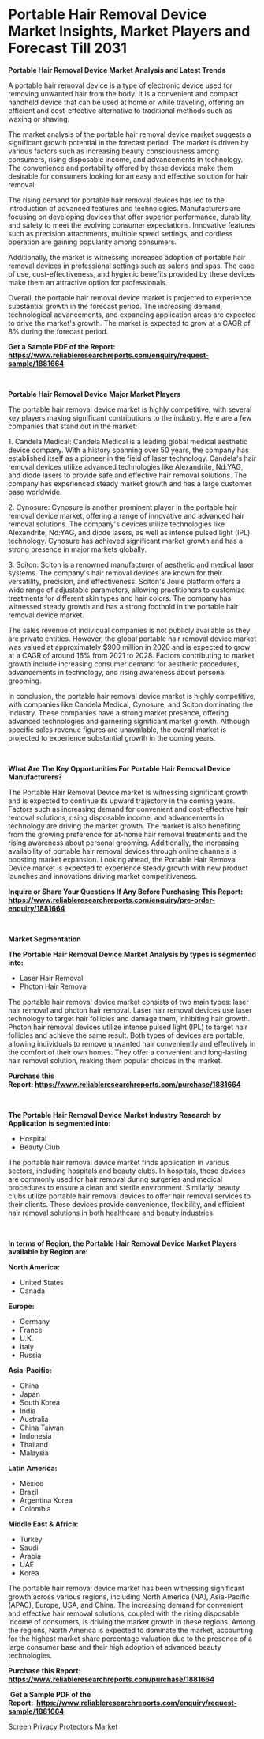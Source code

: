 <p><h1>Portable Hair Removal Device Market Insights, Market Players and Forecast Till 2031</h1></p><p><strong>Portable Hair Removal Device Market Analysis and Latest Trends</strong></p>
<p><p>A portable hair removal device is a type of electronic device used for removing unwanted hair from the body. It is a convenient and compact handheld device that can be used at home or while traveling, offering an efficient and cost-effective alternative to traditional methods such as waxing or shaving.</p><p>The market analysis of the portable hair removal device market suggests a significant growth potential in the forecast period. The market is driven by various factors such as increasing beauty consciousness among consumers, rising disposable income, and advancements in technology. The convenience and portability offered by these devices make them desirable for consumers looking for an easy and effective solution for hair removal.</p><p>The rising demand for portable hair removal devices has led to the introduction of advanced features and technologies. Manufacturers are focusing on developing devices that offer superior performance, durability, and safety to meet the evolving consumer expectations. Innovative features such as precision attachments, multiple speed settings, and cordless operation are gaining popularity among consumers.</p><p>Additionally, the market is witnessing increased adoption of portable hair removal devices in professional settings such as salons and spas. The ease of use, cost-effectiveness, and hygienic benefits provided by these devices make them an attractive option for professionals.</p><p>Overall, the portable hair removal device market is projected to experience substantial growth in the forecast period. The increasing demand, technological advancements, and expanding application areas are expected to drive the market's growth. The market is expected to grow at a CAGR of 8% during the forecast period.</p></p>
<p><strong>Get a Sample PDF of the Report:&nbsp; <a href="https://www.reliableresearchreports.com/enquiry/request-sample/1881664">https://www.reliableresearchreports.com/enquiry/request-sample/1881664</a></strong></p>
<p>&nbsp;</p>
<p><strong>Portable Hair Removal Device Major Market Players</strong></p>
<p><p>The portable hair removal device market is highly competitive, with several key players making significant contributions to the industry. Here are a few companies that stand out in the market:</p><p>1. Candela Medical: Candela Medical is a leading global medical aesthetic device company. With a history spanning over 50 years, the company has established itself as a pioneer in the field of laser technology. Candela's hair removal devices utilize advanced technologies like Alexandrite, Nd:YAG, and diode lasers to provide safe and effective hair removal solutions. The company has experienced steady market growth and has a large customer base worldwide.</p><p>2. Cynosure: Cynosure is another prominent player in the portable hair removal device market, offering a range of innovative and advanced hair removal solutions. The company's devices utilize technologies like Alexandrite, Nd:YAG, and diode lasers, as well as intense pulsed light (IPL) technology. Cynosure has achieved significant market growth and has a strong presence in major markets globally.</p><p>3. Sciton: Sciton is a renowned manufacturer of aesthetic and medical laser systems. The company's hair removal devices are known for their versatility, precision, and effectiveness. Sciton's Joule platform offers a wide range of adjustable parameters, allowing practitioners to customize treatments for different skin types and hair colors. The company has witnessed steady growth and has a strong foothold in the portable hair removal device market.</p><p>The sales revenue of individual companies is not publicly available as they are private entities. However, the global portable hair removal device market was valued at approximately $900 million in 2020 and is expected to grow at a CAGR of around 16% from 2021 to 2028. Factors contributing to market growth include increasing consumer demand for aesthetic procedures, advancements in technology, and rising awareness about personal grooming.</p><p>In conclusion, the portable hair removal device market is highly competitive, with companies like Candela Medical, Cynosure, and Sciton dominating the industry. These companies have a strong market presence, offering advanced technologies and garnering significant market growth. Although specific sales revenue figures are unavailable, the overall market is projected to experience substantial growth in the coming years.</p></p>
<p>&nbsp;</p>
<p><strong>What Are The Key Opportunities For Portable Hair Removal Device Manufacturers?</strong></p>
<p><p>The Portable Hair Removal Device market is witnessing significant growth and is expected to continue its upward trajectory in the coming years. Factors such as increasing demand for convenient and cost-effective hair removal solutions, rising disposable income, and advancements in technology are driving the market growth. The market is also benefiting from the growing preference for at-home hair removal treatments and the rising awareness about personal grooming. Additionally, the increasing availability of portable hair removal devices through online channels is boosting market expansion. Looking ahead, the Portable Hair Removal Device market is expected to experience steady growth with new product launches and innovations driving market competitiveness.</p></p>
<p><strong>Inquire or Share Your Questions If Any Before Purchasing This Report: <a href="https://www.reliableresearchreports.com/enquiry/pre-order-enquiry/1881664">https://www.reliableresearchreports.com/enquiry/pre-order-enquiry/1881664</a></strong></p>
<p>&nbsp;</p>
<p><strong>Market Segmentation</strong></p>
<p><strong>The Portable Hair Removal Device Market Analysis by types is segmented into:</strong></p>
<p><ul><li>Laser Hair Removal</li><li>Photon Hair Removal</li></ul></p>
<p><p>The portable hair removal device market consists of two main types: laser hair removal and photon hair removal. Laser hair removal devices use laser technology to target hair follicles and damage them, inhibiting hair growth. Photon hair removal devices utilize intense pulsed light (IPL) to target hair follicles and achieve the same result. Both types of devices are portable, allowing individuals to remove unwanted hair conveniently and effectively in the comfort of their own homes. They offer a convenient and long-lasting hair removal solution, making them popular choices in the market.</p></p>
<p><strong>Purchase this Report:&nbsp;<a href="https://www.reliableresearchreports.com/purchase/1881664">https://www.reliableresearchreports.com/purchase/1881664</a></strong></p>
<p>&nbsp;</p>
<p><strong>The Portable Hair Removal Device Market Industry Research by Application is segmented into:</strong></p>
<p><ul><li>Hospital</li><li>Beauty Club</li></ul></p>
<p><p>The portable hair removal device market finds application in various sectors, including hospitals and beauty clubs. In hospitals, these devices are commonly used for hair removal during surgeries and medical procedures to ensure a clean and sterile environment. Similarly, beauty clubs utilize portable hair removal devices to offer hair removal services to their clients. These devices provide convenience, flexibility, and efficient hair removal solutions in both healthcare and beauty industries.</p></p>
<p>&nbsp;</p>
<p><strong>In terms of Region, the Portable Hair Removal Device Market Players available by Region are:</strong></p>
<p>
    <p> <strong> North America: </strong>
        <ul>
            <li>United States</li>
            <li>Canada</li>
        </ul>
        </p> 
    <p> <strong> Europe: </strong>
        <ul>
            <li>Germany</li>
            <li>France</li>
            <li>U.K.</li>
            <li>Italy</li>
            <li>Russia</li>
        </ul>
        </p> 
    <p> <strong> Asia-Pacific: </strong>
        <ul>
            <li>China</li>
            <li>Japan</li>
            <li>South Korea</li>
            <li>India</li>
            <li>Australia</li>
            <li>China Taiwan</li>
            <li>Indonesia</li>
            <li>Thailand</li>
            <li>Malaysia</li>
        </ul>
        </p> 
    <p> <strong> Latin America: </strong>
        <ul>
            <li>Mexico</li>
            <li>Brazil</li>
            <li>Argentina Korea</li>
            <li>Colombia</li>
        </ul>
        </p> 
    <p> <strong> Middle East & Africa: </strong>
        <ul>
            <li>Turkey</li>
            <li>Saudi</li>
            <li>Arabia</li>
            <li>UAE</li>
            <li>Korea</li>
        </ul>
    </p>
    </p>
<p><p>The portable hair removal device market has been witnessing significant growth across various regions, including North America (NA), Asia-Pacific (APAC), Europe, USA, and China. The increasing demand for convenient and effective hair removal solutions, coupled with the rising disposable income of consumers, is driving the market growth in these regions. Among the regions, North America is expected to dominate the market, accounting for the highest market share percentage valuation due to the presence of a large consumer base and their high adoption of advanced beauty technologies.</p></p>
<p><strong>Purchase this Report: <a href="https://www.reliableresearchreports.com/purchase/1881664">https://www.reliableresearchreports.com/purchase/1881664</a></strong></p>
<p>&nbsp;<strong>Get a Sample PDF of the Report:&nbsp;&nbsp;<a href="https://www.reliableresearchreports.com/enquiry/request-sample/1881664">https://www.reliableresearchreports.com/enquiry/request-sample/1881664</a></strong></p>
<p><strong></strong></p>
<p><p><a href="https://github.com/WillieWoodard/Market-Research-Report-List-2/blob/main/screen-privacy-protectors-market.md">Screen Privacy Protectors Market</a></p></p>
